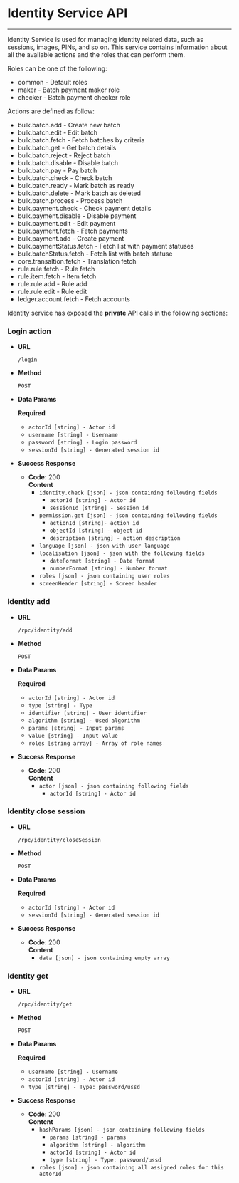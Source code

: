 # Identity Service API

-----

Identity Service is used for managing identity related data, such as sessions, images, PINs, and so on. This service contains information about all the available actions and
the roles that can perform them.

Roles can be one of the following:

 * common - Default roles
 * maker - Batch payment maker role
 * checker - Batch payment checker role

Actions are defined as follow:

 * bulk.batch.add - Create new batch
 * bulk.batch.edit - Edit batch
 * bulk.batch.fetch - Fetch batches by criteria
 * bulk.batch.get - Get batch details
 * bulk.batch.reject - Reject batch
 * bulk.batch.disable - Disable batch
 * bulk.batch.pay - Pay batch
 * bulk.batch.check - Check batch
 * bulk.batch.ready - Mark batch as ready
 * bulk.batch.delete - Mark batch as deleted
 * bulk.batch.process - Process batch
 * bulk.payment.check - Check payment details
 * bulk.payment.disable - Disable payment
 * bulk.payment.edit - Edit payment
 * bulk.payment.fetch - Fetch payments
 * bulk.payment.add - Create payment
 * bulk.paymentStatus.fetch - Fetch list with payment statuses
 * bulk.batchStatus.fetch - Fetch list with batch statuse
 * core.transaltion.fetch - Translation fetch
 * rule.rule.fetch - Rule fetch
 * rule.item.fetch - Item fetch
 * rule.rule.add - Rule add
 * rule.rule.edit - Rule edit
 * ledger.account.fetch - Fetch accounts

Identity service has exposed the **private** API calls in the following sections:

### Login action ###

* **URL**

  `/login`

* **Method**

  `POST`

* **Data Params**

  **Required**

   * `actorId [string] - Actor id`
   * `username [string] - Username`
   * `password [string] - Login password`
   * `sessionId [string] - Generated session id`

* **Success Response**

  * **Code:** 200 <br />
    **Content**
       * `identity.check [json] - json containing following fields`
         - `actorId [string] - Actor id`
         - `sessionId [string] - Session id`
       * `permission.get [json] - json containing following fields`
         - `actionId [string]- action id`
         - `objectId [string] - object id`
         - `description [string] - action description`
       * `language [json] - json with user language`
       * `localisation [json] - json with the following fields`
         - `dateFormat [string] - Date format`
         - `numberFormat [string] - Number format`
       * `roles [json] - json containing user roles`
       * `screenHeader [string] - Screen header`


### Identity add ###

* **URL**

  `/rpc/identity/add`

* **Method**

  `POST`

* **Data Params**

  **Required**

   * `actorId [string] - Actor id`
   * `type [string] - Type`
   * `identifier [string] - User identifier`
   * `algorithm [string] - Used algorithm`
   * `params [string] - Input params`
   * `value [string] - Input value`
   * `roles [string array] - Array of role names`

* **Success Response**

  * **Code:** 200 <br />
    **Content**
       * `actor [json] - json containing following fields`
         - `actorId [string] - Actor id`


### Identity close session ###

* **URL**

  `/rpc/identity/closeSession`

* **Method**

  `POST`

* **Data Params**

  **Required**

   * `actorId [string] - Actor id`
   * `sessionId [string] - Generated session id`


* **Success Response**

  * **Code:** 200 <br />
    **Content**
       * `data [json] - json containing empty array`


### Identity get ###

* **URL**

  `/rpc/identity/get`

* **Method**

  `POST`

* **Data Params**

  **Required**

   * `username [string] - Username`
   * `actorId [string] - Actor id`
   * `type [string] - Type: password/ussd`

* **Success Response**

  * **Code:** 200 <br />
    **Content**
       * `hashParams [json] - json containing following fields`
            - `params [string] - params`
            - `algorithm [string] - algorithm`
            - `actorId [string] - Actor id`
            - `type [string] - Type: password/ussd`
       * `roles [json] - json containing all assigned roles for this actorId`
